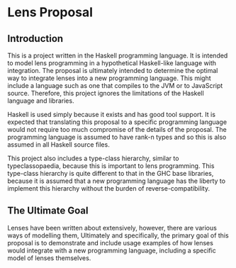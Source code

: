 Lens Proposal
=============

Introduction
------------

This is a project written in the Haskell programming language. It is intended to model lens programming in a hypothetical Haskell-like language with integration. The proposal is ultimately intended to determine the optimal way to integrate lenses into a new programming language. This might include a language such as one that compiles to the JVM or to JavaScript source. Therefore, this project ignores the limitations of the Haskell language and libraries.

Haskell is used simply because it exists and has good tool support. It is expected that translating this proposal to a specific programming language would not require too much compromise of the details of the proposal. The programming language is assumed to have rank-n types and so this is also assumed in all Haskell source files.

This project also includes a type-class hierarchy, similar to typeclassopaedia, because this is important to lens programming. This type-class hierarchy is quite different to that in the GHC base libraries, because it is assumed that a new programming language has the liberty to implement this hierarchy without the burden of reverse-compatibility.

The Ultimate Goal
-----------------

Lenses have been written about extensively, however, there are various ways of modelling them, Ultimately and specifically, the primary goal of this proposal is to demonstrate and include usage examples of how lenses would integrate with a new programming language, including a specific model of lenses themselves.

